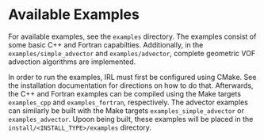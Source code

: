 Available Examples
===================================

For available examples, see the `examples` directory. The examples consist of some basic C++ and Fortran capabilties.
Additionally, in the `examples/simple_advector` and `examples/advector`, complete geometric VOF advection algorithms are implemented. 

In order to run the examples, IRL must first be configured using CMake. See the installation documentation for directions on how to do that. 
Afterwards, the C++ and Fortran examples can be compiled using the Make targets `examples_cpp` and `examples_fortran`, respectively.
The advector examples can similarly be built with the Make targets `examples_simple_advector` or `examples_advector`.
Upoon being built, these examples will be placed in the `install/<INSTALL_TYPE>/examples` directory.
